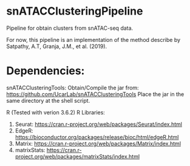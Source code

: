 # snATACClusteringPipeline

Pipeline for obtain clusters from snATAC-seq data.

For now, this pipeline is an implementation of the method describe by Satpathy, A.T, Granja, J.M., et al. (2019).

# Dependencies:
snATACClusteringTools: Obtain/Compile the jar from: https://github.com/UcarLab/snATACClusteringTools
Place the jar in the same directory at the shell script.

R (Tested with verion 3.6.2)
R Libraries: 

1. Seurat: https://cran.r-project.org/web/packages/Seurat/index.html
2. EdgeR: https://bioconductor.org/packages/release/bioc/html/edgeR.html
3. Matrix: https://cran.r-project.org/web/packages/Matrix/index.html
4. matrixStats: https://cran.r-project.org/web/packages/matrixStats/index.html
